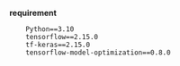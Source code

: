 **requirement**
```
	Python==3.10
	tensorflow==2.15.0
	tf-keras==2.15.0
	tensorflow-model-optimization==0.8.0
```

